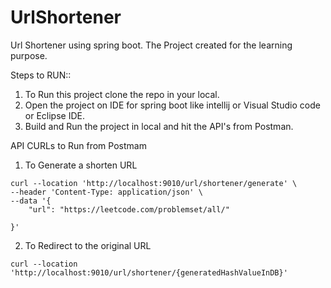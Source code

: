 # UrlShortener
Url Shortener using spring boot.
The Project created for the learning purpose.

Steps to RUN::
1. To Run this project clone the repo in your local.
2. Open the project on IDE for spring boot like intellij or Visual Studio code or Eclipse IDE.
3. Build and Run the project in local and hit the API's from Postman.


API CURLs to Run from Postmam
1. To Generate a shorten URL
```
curl --location 'http://localhost:9010/url/shortener/generate' \
--header 'Content-Type: application/json' \
--data '{
    "url": "https://leetcode.com/problemset/all/"
    
}'
```
2. To Redirect to the original URL
```
curl --location 'http://localhost:9010/url/shortener/{generatedHashValueInDB}'
``` 
